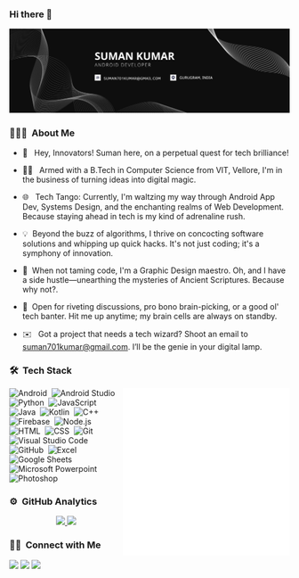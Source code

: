 ### Hi there 👋

<!--
**SamantSumanDev/SamantSumanDev** is a ✨ _special_ ✨ repository because its `README.md` (this file) appears on your GitHub profile.

Here are some ideas to get you started:

- 🔭 I’m currently working on ...
- 🌱 I’m currently learning ...
- 👯 I’m looking to collaborate on ...
- 🤔 I’m looking for help with ...
- 💬 Ask me about ...
- 📫 How to reach me: ...
- 😄 Pronouns: ...
- ⚡ Fun fact: ...
-->


![Suman kumar Banner](https://github.com/SamantSumanDev/SamantSumanDev/blob/main/Black%20Illustration%20Digital%20Marketing%20Linkedin%20Article%20Cover%20Image.png)


<!-- ## 👋 &nbsp;Hey there! I'm Suman -->

### 👨🏻‍💻 &nbsp;About Me

- 🚀 &nbsp; Hey, Innovators! Suman here, on a perpetual quest for tech brilliance!
- 👨‍💻 &nbsp; Armed with a B.Tech in Computer Science from VIT, Vellore, I'm in the business of turning ideas into digital magic.
- 🌐 &nbsp; Tech Tango: Currently, I'm waltzing my way through Android App Dev, Systems Design, and the enchanting realms of Web Development. Because staying ahead in tech is my kind of adrenaline rush.
  
- 💡 &nbsp;Beyond the buzz of algorithms, I thrive on concocting software solutions and whipping up quick hacks. It's not just coding; it's a symphony of innovation.
  
- 🎨 &nbsp;When not taming code, I'm a Graphic Design maestro. Oh, and I have a side hustle—unearthing the mysteries of Ancient Scriptures. Because why not?.
  
- 💬 &nbsp;Open for riveting discussions, pro bono brain-picking, or a good ol' tech banter. Hit me up anytime; my brain cells are always on standby.
  
- ✉️ &nbsp; Got a project that needs a tech wizard? Shoot an email to suman701kumar@gmail.com. I’ll be the genie in your digital lamp.


### 🛠 &nbsp;Tech Stack
<img alt="Hand Coding" src="https://raw.githubusercontent.com/SamantSumanDev/SamantSumanDev/main/Hand%20coding.gif" width="300px" height="300px" align="right"/>


![Android](https://img.shields.io/badge/-Android-05122A4?style=flat&logo=android&background=05122A4)&nbsp;
![Android Studio](https://img.shields.io/badge/-Android%20Studio-05122A?style=flat&logo=android-studio)&nbsp;
![Python](https://img.shields.io/badge/-Python-05122A?style=flat&logo=python)&nbsp;
![JavaScript](https://img.shields.io/badge/-JavaScript-05122A?style=flat&logo=javascript)&nbsp;
![Java](https://img.shields.io/badge/-Java-05122A?style=flat&logo=Java&logoColor=FFA518)&nbsp;
![Kotlin](https://img.shields.io/badge/-Kotlin-05122A?style=flat&logo=kotlin)&nbsp;
![C++](https://img.shields.io/badge/-C++-05122A?style=flat&logo=C%2B%2B&logoColor=00599C)&nbsp;
![Firebase](https://img.shields.io/badge/-Firebase-05122A?style=flat&logo=firebase)&nbsp;
![Node.js](https://img.shields.io/badge/-Node.js-05122A?style=flat&logo=node.js)&nbsp;
![HTML](https://img.shields.io/badge/-HTML-05122A?style=flat&logo=HTML5)&nbsp;
![CSS](https://img.shields.io/badge/-CSS-05122A?style=flat&logo=CSS3&logoColor=1572B6)&nbsp;
![Git](https://img.shields.io/badge/-Git-05122A?style=flat&logo=git)&nbsp;
![Visual Studio Code](https://img.shields.io/badge/-Visual%20Studio%20Code-05122A?style=flat&logo=visual-studio-code&logoColor=007ACC)&nbsp;
![GitHub](https://img.shields.io/badge/-GitHub-05122A?style=flat&logo=github)&nbsp;
![Excel](https://img.shields.io/badge/-Excel-05122A?style=flat&logo=Microsoft+Excel)
![Google Sheets](https://img.shields.io/badge/-Sheets-05122A?style=flat&logo=Google+Sheets)&nbsp;
![Microsoft Powerpoint](https://img.shields.io/badge/-Powerpoint-05122A?style=flat&logo=Microsoft+PowerPoint)&nbsp;
![Photoshop](https://img.shields.io/badge/-Photoshop-05122A?style=flat&logo=adobe-photoshop)&nbsp;

### ⚙️ &nbsp;GitHub Analytics

<p align="center">
<a href="https://github.com/SamantSumanDev">
  <img height="170em" src="https://github-readme-stats-eight-theta.vercel.app/api?username=SamantSumanDev&show_icons=true&theme=algolia&include_all_commits=true&count_private=true"/>
  <img height="170em" src="https://github-readme-stats-eight-theta.vercel.app/api/top-langs/?username=SamantSumanDev&layout=compact&langs_count=8&theme=algolia"/>
</a>
</p>

### 🤝🏻 &nbsp;Connect with Me

<p align="center">

<a href="https://in.linkedin.com/in/suman-kumar-android-dev"><img src="https://img.shields.io/badge/-Sumank%20Kumar-0077B5?style=flat&logo=Linkedin&logoColor=white"/></a>
<a href="mailto:suman701kumar@gmail.com"><img src="https://img.shields.io/badge/-Email%20Me-D14836?style=flat&logo=Gmail&logoColor=white"/></a>
<a href="https://instagram.com/infom_10samant"><img src="https://img.shields.io/badge/-@infom_10samant-E4405F?style=flat&logo=Instagram&logoColor=white"/></a>
</p>


